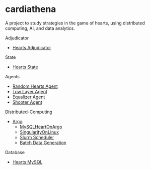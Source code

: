 # cardiathena
A project to study strategies in the game of hearts, using distributed computing, AI, and data analytics.

Adjudicator
* [Hearts Adjudicator](adjudicator/README.md)

State
* [Hearts State](adjudicator/HeartsState.md)

Agents
* [Random Hearts Agent](agent/RandomHeartsAgent.md)
* [Low Layer Agent](agent/LowLayerAgent.md)
* [Equalizer Agent](agent/EqualizerAgent.md)
* [Shooter Agent](agent/ShooterAgent.md)

Distributed-Computing
* [Argo](distributed-computing/argo/README.md)
    * [MySQLHeartOnArgo](distributed-computing/argo/MySQLHeartOnArgo.md)
    * [SingularityOnLinux](distributed-computing/argo/SingularityOnLinux.md)
    * [Slurm Scheduler](distributed-computing/argo/Slurm.md)
    * [Batch Data Generation](database/mysql/hearts/BatchData.md)
    
Database
* [Hearts MySQL](database/mysql/hearts/HeartsMySQL.md)
